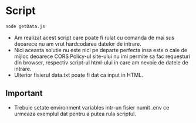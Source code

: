 # Script

```bash
node getData.js
```

- Am realizat acest script care poate fi rulat cu comanda de mai sus deoarece nu am vrut hardcodarea datelor de intrare.
- Nici aceasta solutie nu este nici pe departe perfecta insa este o cale de mijloc deoarece CORS Policy-ul site-ului nu
  imi permite sa fac requesturi din browser, respectiv script-ul html-ului in care am nevoie de datele de intrare.
- Ulterior fisierul data.txt poate fi dat ca input in HTML.

## Important
- Trebuie setate environment variables intr-un fisier numit .env ce urmeaza exemplul dat pentru a putea rula scriptul.